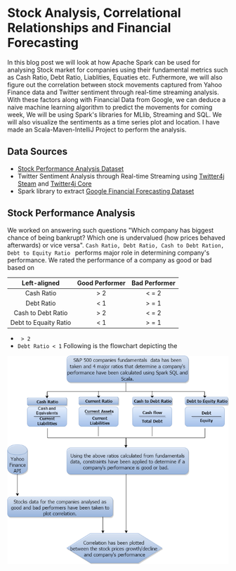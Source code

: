 # Stock Analysis, Correlational Relationships and Financial Forecasting

In this blog post we will look at how Apache Spark can be used for analysing Stock market for companies using their fundamental metrics such as Cash Ratio, Debt Ratio, Liablities, Equaties etc. Futhermore, we will also figure out the correlation between stock movements captured from Yahoo Finance data and Twitter sentiment through real-time streaming analysis. With these factors along with Financial Data from Google, we can deduce a naive machine learning algorithm to predict the movements for coming week, We will be using Spark's libraries for MLlib, Streaming and SQL. We will also visualize the sentiments as a time series plot and location. I have made an Scala-Maven-IntelliJ Project to perform the analysis.

## Data Sources
- [Stock Performance Analysis Dataset](https://www.kaggle.com/dgawlik/nyse)
- Twitter Sentiment Analysis through Real-time Streaming using [Twitter4j Steam](https://mvnrepository.com/artifact/org.twitter4j/twitter4j-stream) and [Twitter4j Core](https://mvnrepository.com/artifact/org.twitter4j/twitter4j-core)
- Spark library to extract [Google Financial Forecasting Dataset](https://github.com/crealytics/spark-google-analytics)

## Stock Performance Analysis

We worked on answering such questions "Which company has biggest chance of being bankrupt? Which one is undervalued (how prices behaved afterwards) or vice versa". ```Cash Ratio, Debt Ratio, Cash to Debt Ration, Debt to Equity Ratio ``` performs major role in determining company's performance. We rated the performance of a company as good or bad based on 

| Left-aligned | Good Performer | Bad Performer |
|     :---:    |     :---:      |     :---:     |
| Cash Ratio   |    > 2         |     < = 2     |
| Debt Ratio   |    < 1         |     > = 1     |
| Cash to Debt Ratio   |    > 2         |     < = 2     |
| Debt to Equaity Ratio   |    < 1         |     > = 1     |

- ``` > 2``` 
- ```Debt Ratio < 1```
Following is the flowchart depicting the 

![screenshot](screenshot/flowchart_performance.png)
